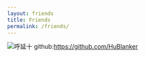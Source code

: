 ```yaml
---
layout: friends
title: Friends
permalink: /friends/
---
```

![呼延十](https://avatars0.githubusercontent.com/u/28507708?s=400&v=4)
github:https://github.com/HuBlanker
